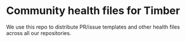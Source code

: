 # Community health files for Timber

We use this repo to distribute PR/issue templates and other health files across all our repositories.

